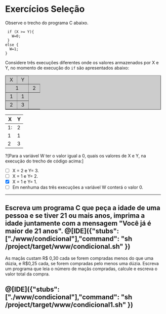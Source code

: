 # Exercícios Seleção

Observe o trecho do programa C abaixo.
``` 
 if (X >= Y){
   W=0;
 }  
else { 
  W=1;
}
```
Considere três execuções diferentes onde os valores armazenados por X e Y, no momento de execução do ```if``` são apresentados abaixo:
<table  border="1px" bgcolor="#CCC">
  <THEAD>
  <tr>
    <td width="20px" align="center">X</td>
    <td width="20px" align="center">Y</td>
  </tr>
  <tr>
  </THEAD>
    <td width="20px" align="center" COLSPAN="4">1</td>
    <td width="20px" align="center" COLSPAN="4">2</td>
  </tr>
  <tr>
    <td width="20px" align="center" COLSPAN="1">1</td>
    <td width="20px" align="center" COLSPAN="1">1</td>
  </tr>
  <tr>
    <td width="20px" align="center" COLSPAN="1">2</td>
    <td width="20px" align="center" COLSPAN="1">3</td>
  </tr>
</table>

| X | Y |
|---|---|
| 1: | 2 |
| 1 | 1 |
| 2 | 3 |

?[Para a variável W ter o valor igual a 0, quais os valores de X e Y, na execução do trecho de código acima:]
-[ ] X = 2 e Y= 3.
-[ ] X = 1 e Y= 2.
-[x] X = 1 e Y= 1.
-[ ] Em nenhuma das três execuções a variável W conterá o valor 0.
----

Escreva um programa C que peça a idade de uma pessoa e se tiver 21 ou mais anos, imprima a idade juntamente com a mensagem "Você já é maior de 21 anos".
@[IDE]({"stubs": ["./www/condicional"],"command": "sh /project/target/www/condicional.sh"
})
---
As maçãs custam R$ 0,30 cada se forem compradas menos do que uma dúzia, e R$0,25 cada, se forem compradas pelo menos uma dúzia. Escreva um programa que leia o número de maçãs compradas, calcule e escreva o valor total da compra.

@[IDE]({"stubs": ["./www/condicional"],"command": "sh /project/target/www/condicional1.sh"
})
---
